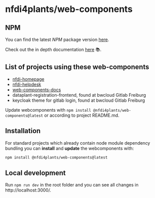 # nfdi4plants/web-components

## NPM

You can find the latest *NPM* package version [here](https://www.npmjs.com/package/@nfdi4plants/web-components).

Check out the in depth documentation [here](https://nfdi4plants.github.io/web-components-docs/) :books:.

## List of projects using these web-components

- [nfdi-homepage](https://github.com/nfdi4plants/nfdi4plants.github.io)
- [nfdi-helpdesk](https://github.com/Freymaurer/nfdi-helpdesk)
- [web-components-docs](https://github.com/nfdi4plants/web-components-docs)
- dataplant-registration-frontend, found at bwcloud Gitlab Freiburg
- keycloak theme for gitlab login, found at bwcloud Gitlab Freiburg 

Update webcomponents with ```npm install @nfdi4plants/web-components@latest``` or according to project README.md.


## Installation

For standard projects which already contain node module dependency bundling you can **install** and **update** the webcomponents with:

```bash
npm install @nfdi4plants/web-components@latest
```

## Local development

Run `npm run dev` in the root folder and you can see all changes in http://localhost:3000/.

